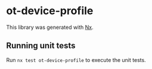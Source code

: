 # ot-device-profile

This library was generated with [Nx](https://nx.dev).

## Running unit tests

Run `nx test ot-device-profile` to execute the unit tests.
